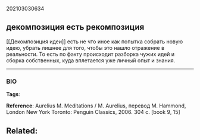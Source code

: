 202103030634
## декомпозиция есть рекомпозиция
[[Декомпозиция идеи]] есть не что иное как попытка собрать новую идею, убрать лишнее для того, чтобы это нашло отражение в реальности. То есть по факту происходит разборка чужих идей и сборка собственных, куда вплетается уже личный опыт и знания.

---
### BIO
**Tags**:

**Reference**: Aurelius M. Meditations / M. Aurelius, перевод M. Hammond, London New York Toronto: Penguin Classics, 2006. 304 c. [book 9, 15]

**Related**:
- 